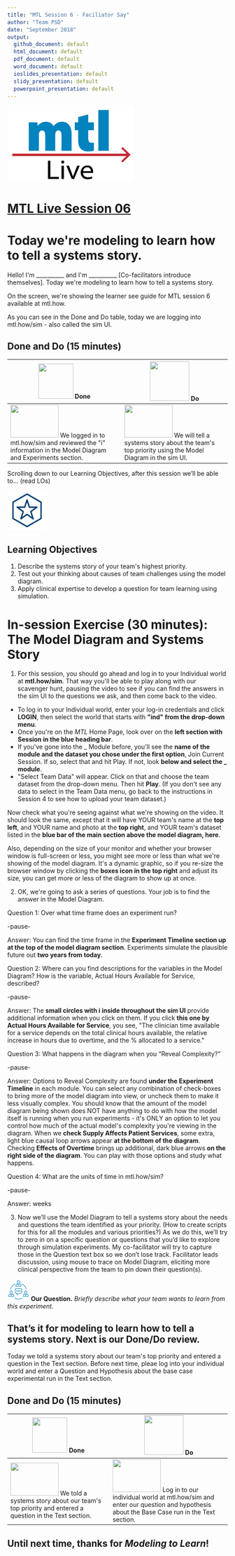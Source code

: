 ```yaml
---
title: "MTL Session 6 - Faciliator Say"
author: "Team PSD"
date: "September 2018"
output: 
  github_document: default
  html_document: default
  pdf_document: default
  word_document: default
  ioslides_presentation: default
  slidy_presentation: default
  powerpoint_presentation: default
---
```


<img src = "https://github.com/lzim/teampsd/blob/master/resources/logos/mtl_live_sq_sm.png"
     height = "175" width = "290">  

# [MTL Live Session 06](https://github.com/lzim/teampsd/blob/master/mtl_facilitate_workgroup/mtl_live_guide/mtl_live_session06_see.Rmd "MTL Live Session 06")

# Today we're modeling to learn how to tell a systems story.
Hello! I'm __________ and I'm __________ [Co-facilitators introduce themselves]. Today we're modeling to learn how to tell a systems story.

On the screen, we're showing the learner see guide for MTL session 6 available at mtl.how.  

As you can see in the Done and Do table, today we are logging into mtl.how/sim - also called the sim UI.

## Done and Do (15 minutes)
<!-- Do/Done Tables -->
| <img src = "https://raw.githubusercontent.com/lzim/teampsd/hexagon_icons/np_hexagon-check-mark_309690_003F72.png" height = "80" width = "80"> **Done** | <img src = "https://raw.githubusercontent.com/lzim/teampsd/hexagon_icons/np_synchronize_778914_003F72.png" height = "90" width = "90"> **Do** |
| --- | --- | 
|[<img src = "https://raw.githubusercontent.com/lzim/teampsd/master/resources/logos/mtl_how_sim.png" height = "75" width = "110">](http://mtl.how/sim)  We logged in to mtl.how/sim and reviewed the "i" information in the Model Diagram and Experiments section.| [<img src = "https://raw.githubusercontent.com/lzim/teampsd/master/resources/logos/mtl_how_sim.png" height = "75" width = "110">](http://mtl.how/sim)  We will tell a systems story about the team's top priority using the Model Diagram in the sim UI. | 


Scrolling down to our Learning Objectives, after this session we’ll be able to… (read LOs)

<!-- Learning Objectives Icon --> 
<img src = "https://github.com/lzim/teampsd/blob/master/resources/icons/we_decided_learning_objectives.png" height = "90" width = "90" style ="display: inline-block"/> 

## Learning Objectives

1. Describe the systems story of your team's highest priority. 
2. Test out your thinking about causes of team challenges using the model diagram.
3. Apply clinical expertise to develop a question for team learning using simulation.

# In-session Exercise (30 minutes): The Model Diagram and Systems Story

1.	For this session, you should go ahead and log in to your Individual world at **mtl.how/sim**. That way you'll be able to play along with our scavenger hunt, pausing the video to see if you can find the answers in the sim UI to the questions we ask, and then come back to the video.  
+ To log in to your Individual world, enter your log-in credentials and click **LOGIN**, then select the world that starts with **"ind" from the drop-down menu**.  
+ Once you're on the _MTL_ Home Page, look over on the **left section with Session in the blue heading bar**.  
+ If you've gone into the _ Module before, you'll see the **name of the module and the dataset you chose under the first option**, Join Current Session. If so, select that and hit Play. If not, look **below and select the _ module**.  
+ "Select Team Data" will appear. Click on that and choose the team dataset from the drop-down menu. Then hit **Play**. (If you don't see any data to select in the Team Data menu, go back to the instructions in Session 4 to see how to upload your team dataset.)  

Now check what you're seeing against what we're showing on the video. It should look the same, except that it will have YOUR team's name at the **top left**, and YOUR name and photo at the **top right**, and YOUR team's dataset listed in the **blue bar of the main section above the model diagram, here**.  

Also, depending on the size of your monitor and whether your browser window is full-screen or less, you might see more or less than what we're showing of the model diagram. It's a dynamic graphic, so if you re-size the browser window by clicking the **boxes icon in the top right** and adjust its size, you can get more or less of the diagram to show up at once.  

2.	OK, we're going to ask a series of questions. Your job is to find the answer in the Model Diagram.  

Question 1: Over what time frame does an experiment run?  

-pause-  

Answer: You can find the time frame in the **Experiment Timeline section up at the top of the model diagram section**. Experiments simulate the plausible future out **two years from today**.  

Question 2: Where can you find descriptions for the variables in the Model Diagram? How is the variable, Actual Hours Available for Service, described?  

-pause-  

Answer: The **small circles with i inside throughout the sim UI** provide additional information when you click on them. If you click **this one by Actual Hours Available for Service**, you see, "The clinician time available for a service depends on the total clinical hours available, the relative increase in hours due to overtime, and the % allocated to a service."  

Question 3: What happens in the diagram when you “Reveal Complexity?”  

-pause-  

Answer: Options to Reveal Complexity are found **under the Experiment Timeline** in each module. You can select any combination of check-boxes to bring more of the model diagram into view, or uncheck them to make it less visually complex. You should know that the amount of the model diagram being shown does NOT have anything to do with how the model itself is running when you run experiments - it's ONLY an option to let you control how much of the actual model's complexity you're viewing in the diagram. When we **check Supply Affects Patient Services**, some extra, light blue causal loop arrows appear **at the bottom of the diagram**. Checking **Effects of Overtime** brings up additional, dark blue arrows **on the right side of the diagram**. You can play with those options and study what happens.  

Question 4: What are the units of time in mtl.how/sim?  

-pause-  

Answer: weeks

3.	Now we’ll use the Model Diagram to tell a systems story about the needs and questions the team identified as your priority. (How to create scripts for this for all the modules and various priorities?) As we do this, we’ll try to zero in on a specific question or questions that you’d like to explore through simulation experiments. My co-facilitator will try to capture those in the Question text box so we don’t lose track.  Facilitator leads discussion, using mouse to trace on Model Diagram, eliciting more clinical perspective from the team to pin down their question(s).


[<img src = "https://raw.githubusercontent.com/lzim/teampsd/master/resources/icons/mtl_question.png" height = "50" width = "50" style = "display: inline-block"/>](http://mtl.how/sim) **Our Question.** *Briefly describe what your team wants to learn from this experiment.* 

## That’s it for modeling to learn how to tell a systems story. Next is our Done/Do review.

Today we told a systems story about our team's top priority and entered a question in the Text section. Before next time, pleae log into your individual world and enter a Question and Hypothesis about the base case experimental run in the Text section.

## Done and Do (15 minutes)
<!-- Do/Done Tables -->
| <img src = "https://raw.githubusercontent.com/lzim/teampsd/hexagon_icons/np_hexagon-check-mark_309690_003F72.png" height = "80" width = "80"> **Done** | <img src = "https://raw.githubusercontent.com/lzim/teampsd/hexagon_icons/np_synchronize_778914_003F72.png" height = "90" width = "90"> **Do** |
| --- | --- | 
| [<img src = "https://raw.githubusercontent.com/lzim/teampsd/master/resources/logos/mtl_how_sim.png" height = "75" width = "110">](http://mtl.how/sim) We told a systems story about our team's top priority and entered a question in the Text section. | [<img src = "https://raw.githubusercontent.com/lzim/teampsd/master/resources/logos/mtl_how_sim.png" height = "75" width = "110">](http://mtl.how/sim) Log in to our individual world at mtl.how/sim and enter our question and hypothesis about the Base Case run in the Text section. |

## Until next time, thanks for *Modeling to Learn*!
